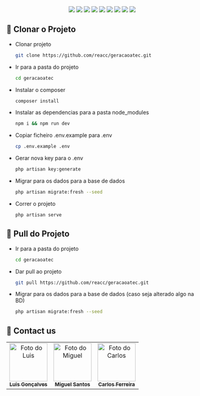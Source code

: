 <div align="center">
    <img src="https://img.shields.io/badge/PHP-777BB4?style=for-the-badge&logo=php&logoColor=white" /> <img src="https://img.shields.io/badge/Laravel-FF2D20?style=for-the-badge&logo=laravel&logoColor=white" /> <img src="https://img.shields.io/badge/JavaScript-323330?style=for-the-badge&logo=javascript&logoColor=F7DF1E" /> <img src="https://img.shields.io/badge/MySQL-00000F?style=for-the-badge&logo=mysql&logoColor=white" /> <img src="https://img.shields.io/badge/npm-CB3837?style=for-the-badge&logo=npm&logoColor=white"/> <img src="http://img.shields.io/badge/-PHPStorm-181717?style=for-the-badge&logo=phpstorm&logoColor=white"/> <img src="https://img.shields.io/badge/Adobe%20XD-470137?style=for-the-badge&logo=Adobe%20XD&logoColor=#FF61F6"/> <img src="https://img.shields.io/badge/Bootstrap-563D7C?style=for-the-badge&logo=bootstrap&logoColor=white"/> <img src="https://img.shields.io/badge/Trello-0052CC?style=for-the-badge&logo=trello&logoColor=white"/>
</div>

## 🚀 Clonar o Projeto
* Clonar projeto
    ```sh
    git clone https://github.com/reacc/geracaoatec.git
    ```
* Ir para a pasta do projeto
    ```sh
    cd geracaoatec
    ```
* Instalar o composer
    ```sh
    composer install
    ```
* Instalar as dependencias para a pasta node_modules
    ```sh
    npm i && npm run dev
    ```
* Copiar ficheiro .env.example para .env
    ```sh
    cp .env.example .env
    ```
* Gerar nova key para o .env
    ```sh
    php artisan key:generate
    ```
* Migrar para os dados para a base de dados
    ```sh
    php artisan migrate:fresh --seed
    ```
* Correr o projeto
    ```sh
    php artisan serve
    ```
    
## 🤖 Pull do Projeto
* Ir para a pasta do projeto
    ```sh
    cd geracaoatec
    ```
* Dar pull ao projeto
    ```sh
    git pull https://github.com/reacc/geracaoatec.git
    ```
* Migrar para os dados para a base de dados (caso seja alterado algo na BD)
    ```sh
    php artisan migrate:fresh --seed
    ```

 
## 🤝 Contact us

<table>
  <tr>
    <td align="center">
      <a href="https://www.linkedin.com/in/luis-goncalves-fc/">
        <img src="https://i1.sndcdn.com/artworks-46nacSyxPbxPThgJ-zx2pUQ-t500x500.jpg" width="100px;" alt="Foto do Luis"/><br>
        <sub>
          <b>Luis Gonçalves</b>
        </sub>
      </a>
    </td>
    <td align="center">
      <a href="https://www.linkedin.com/in/miguel-santos-mas/">
        <img src="https://cdn.cloudflare.steamstatic.com/steamcommunity/public/images/avatars/93/93ceaaa6d3973ed10e9904ca5a70635734273b85_full.jpg" width="100px;" alt="Foto do Miguel"/><br>
        <sub>
          <b>Miguel Santos</b>
        </sub>
      </a>
    </td>
    <td align="center">
      <a href="https://www.linkedin.com/in/carlos-ferreira99/">
        <img src="https://www.meme-arsenal.com/memes/82e6847c7476c6998c856ce30f98c502.jpg" width="100px;" alt="Foto do Carlos"/><br>
        <sub>
          <b>Carlos Ferreira</b>
        </sub>
      </a>
    </td>
  </tr>
</table>
